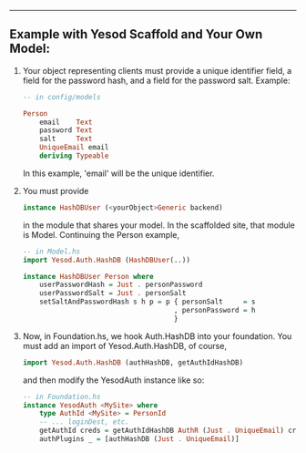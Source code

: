  ---
 Example with Yesod Scaffold and Your Own Model:
 ---

1.  Your object representing clients must provide a unique identifier field, a
    field for the password hash, and a field for the password salt. Example:

    ```haskell
    -- in config/models

    Person
        email    Text
        password Text
        salt     Text
        UniqueEmail email
        deriving Typeable
    ```

    In this example, 'email' will be the unique identifier.

2.  You must provide

    ```haskell
    instance HashDBUser (<yourObject>Generic backend)
    ```

    in the module that shares your model. In the scaffolded site, that module
    is Model. Continuing the Person example,

    ```haskell
    -- in Model.hs
    import Yesod.Auth.HashDB (HashDBUser(..))

    instance HashDBUser Person where
        userPasswordHash = Just . personPassword
        userPasswordSalt = Just . personSalt
        setSaltAndPasswordHash s h p = p { personSalt     = s
                                         , personPassword = h
                                         }
    ```

3. Now, in Foundation.hs, we hook Auth.HashDB into your foundation. You must
   add an import of Yesod.Auth.HashDB, of course,

    ```haskell
    import Yesod.Auth.HashDB (authHashDB, getAuthIdHashDB)
    ```

   and then modify the YesodAuth instance like so:

    ```haskell
    -- in Foundation.hs
    instance YesodAuth <MySite> where
        type AuthId <MySite> = PersonId
        -- ... loginDest, etc.
        getAuthId creds = getAuthIdHashDB AuthR (Just . UniqueEmail) creds
        authPlugins _ = [authHashDB (Just . UniqueEmail)]
    ```